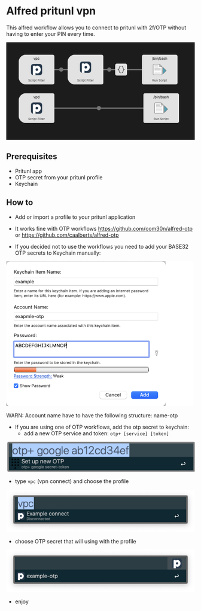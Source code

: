 # Alfred pritunl vpn

This alfred workflow allows you to connect to pritunl with 2f/OTP without having to enter your PIN every time.

![overview](/doc/overview.png)


## Prerequisites

- Pritunl app
- OTP secret from your pritunl profile
- Keychain


## How to

- Add or import a profile to your pritunl application

- It works fine with OTP workflows https://github.com/com30n/alfred-otp or https://github.com/caalberts/alfred-otp

- If you decided not to use the workflows you need to add your BASE32 OTP secrets to Keychain manually:

![add key to keychain](/doc/keychain.png)
  
  WARN: Account name have to have the following structure: name-otp

- If you are using one of OTP workflows, add the otp secret to keychain:
	- add a new OTP service and token: `otp+ [service] [token]`

![add new token](/doc/otp+.png)

- type `vpc` (vpn connect) and choose the profile

![choose the profile](/doc/vpc.png)


- choose OTP secret that will using with the profile

![choose the otp](/doc/vpc-otp.png)


- enjoy

